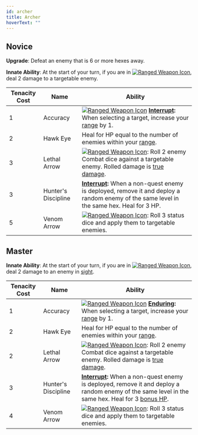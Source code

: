 ```yaml
---
id: archer
title: Archer
hoverText: ""
---
```


## Novice

**Upgrade**: Defeat an enemy that is 6 or more hexes away.

**Innate Ability**: At the start of your turn, if you are in [<img src="/icons/ranged-weapon.svg" alt="Ranged Weapon Icon" class="icon-svg" />](/docs/battle-forms/ranged-weapon), deal 2 damage to a targetable enemy.

| Tenacity Cost | Name                | Ability                                                                                                                                                                                                                                    |
| ------------- | ------------------- | ------------------------------------------------------------------------------------------------------------------------------------------------------------------------------------------------------------------------------------------ |
| 1             | Accuracy            | [<img src="/icons/ranged-weapon.svg" alt="Ranged Weapon Icon" class="icon-svg" />](/docs/battle-forms/ranged-weapon) **[Interrupt](/docs/glossary/interrupt):** When selecting a target, increase your [range](/docs/glossary/range) by 1. |
| 2             | Hawk Eye            | Heal for HP equal to the number of enemies within your [range](/docs/glossary/range).                                                                                                                                                      |
| 3             | Lethal Arrow        | [<img src="/icons/ranged-weapon.svg" alt="Ranged Weapon Icon" class="icon-svg" />](/docs/battle-forms/ranged-weapon): Roll 2 enemy Combat dice against a targetable enemy. Rolled damage is [true damage](/docs/glossary/true-damage).     |
| 3             | Hunter's Discipline | **[Interrupt](/docs/glossary/interrupt):** When a non-quest enemy is deployed, remove it and deploy a random enemy of the same level in the same hex. Heal for 3 HP.                                                                       |
| 5             | Venom Arrow         | [<img src="/icons/ranged-weapon.svg" alt="Ranged Weapon Icon" class="icon-svg" />](/docs/battle-forms/ranged-weapon): Roll 3 status dice and apply them to targetable enemies.                                                             |

## Master

**Innate Ability**: At the start of your turn, if you are in [<img src="/icons/ranged-weapon.svg" alt="Ranged Weapon Icon" class="icon-svg" />](/docs/battle-forms/ranged-weapon), deal 2 damage to an enemy in [sight](/docs/glossary/sight).

| Tenacity Cost | Name                | Ability                                                                                                                                                                                                                                  |
| ------------- | ------------------- | ---------------------------------------------------------------------------------------------------------------------------------------------------------------------------------------------------------------------------------------- |
| 1             | Accuracy            | [<img src="/icons/ranged-weapon.svg" alt="Ranged Weapon Icon" class="icon-svg" />](/docs/battle-forms/ranged-weapon) **[Enduring](/docs/glossary/enduring):** When selecting a target, increase your [range](/docs/glossary/range) by 1. |
| 2             | Hawk Eye            | Heal for HP equal to the number of enemies within your [range](/docs/glossary/range).                                                                                                                                                    |
| 2             | Lethal Arrow        | [<img src="/icons/ranged-weapon.svg" alt="Ranged Weapon Icon" class="icon-svg" />](/docs/battle-forms/ranged-weapon): Roll 2 enemy Combat dice against a targetable enemy. Rolled damage is [true damage](/docs/glossary/true-damage).   |
| 3             | Hunter's Discipline | **[Interrupt](/docs/glossary/interrupt):** When a non-quest enemy is deployed, remove it and deploy a random enemy of the same level in the same hex. Heal for 3 [bonus HP](/docs/glossary/bonus-hp).                                    |
| 4             | Venom Arrow         | [<img src="/icons/ranged-weapon.svg" alt="Ranged Weapon Icon" class="icon-svg" />](/docs/battle-forms/ranged-weapon): Roll 3 status dice and apply them to targetable enemies.                                                           |
